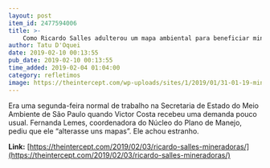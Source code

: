 ```yaml
---
layout: post
item_id: 2477594006
title: >-
    Como Ricardo Salles adulterou um mapa ambiental para beneficiar mineradoras
author: Tatu D'Oquei
date: 2019-02-10 00:13:55
pub_date: 2019-02-10 00:13:55
time_added: 2019-02-04 01:04:00
category: refletimos
image: https://theintercept.com/wp-uploads/sites/1/2019/01/31-01-19-ministro-sales-1548976640.jpg
---
```


Era uma segunda-feira normal de trabalho na Secretaria de Estado do Meio Ambiente de São Paulo quando Victor Costa recebeu uma demanda pouco usual. Fernanda Lemes, coordenadora do Núcleo do Plano de Manejo, pediu que ele “alterasse uns mapas”. Ele achou estranho.

**Link:** [https://theintercept.com/2019/02/03/ricardo-salles-mineradoras/](https://theintercept.com/2019/02/03/ricardo-salles-mineradoras/)

